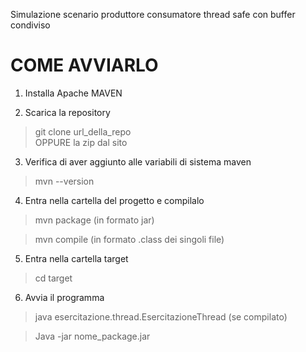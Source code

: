 Simulazione scenario produttore consumatore thread safe con buffer condiviso

# COME AVVIARLO

1. Installa Apache MAVEN

2. Scarica la repository
 
>git clone url_della_repo  
 OPPURE
la zip dal sito

3. Verifica di aver aggiunto alle variabili di sistema maven 

>mvn --version

4. Entra nella cartella del progetto e compilalo  

>mvn package
(in formato jar) 

>mvn compile
(in formato .class dei singoli file) 

5. Entra nella cartella target 

>cd target

6. Avvia il programma 

>java esercitazione.thread.EsercitazioneThread
(se compilato) 

>Java -jar nome_package.jar


